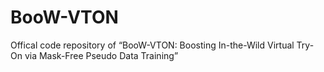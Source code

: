 # BooW-VTON
Offical code repository of “BooW-VTON: Boosting In-the-Wild Virtual Try-On via Mask-Free Pseudo Data Training”
